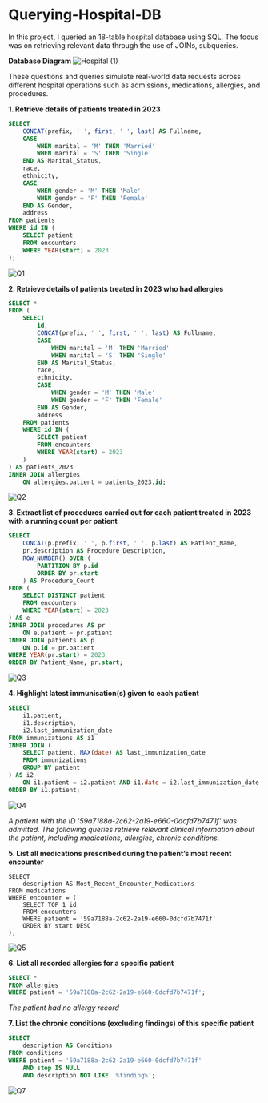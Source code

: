 # Querying-Hospital-DB
In this project, I queried an 18-table hospital database using SQL. The focus was on retrieving relevant data through the use of JOINs, subqueries.

**Database Diagram**
![Hospital (1)](https://github.com/user-attachments/assets/6c9246d4-5002-4d83-8ecf-05491dae8d0b)

These questions and queries simulate real-world data requests across different hospital operations such as admissions, medications, allergies,  and procedures.

**1. Retrieve details of patients treated in 2023**
```sql
SELECT
    CONCAT(prefix, ' ', first, ' ', last) AS Fullname, 
    CASE 
        WHEN marital = 'M' THEN 'Married'
        WHEN marital = 'S' THEN 'Single'
    END AS Marital_Status,
    race,
    ethnicity,
    CASE 
        WHEN gender = 'M' THEN 'Male'
        WHEN gender = 'F' THEN 'Female'
    END AS Gender,
    address
FROM patients
WHERE id IN (
    SELECT patient
    FROM encounters
    WHERE YEAR(start) = 2023
);
```
![Q1](https://github.com/user-attachments/assets/d74a0108-e915-4e14-abf9-0de1415fc8c7)


**2. Retrieve details of patients treated in 2023 who had allergies**
```sql
SELECT *
FROM (
    SELECT
        id,
        CONCAT(prefix, ' ', first, ' ', last) AS Fullname,
        CASE 
            WHEN marital = 'M' THEN 'Married'
            WHEN marital = 'S' THEN 'Single'
        END AS Marital_Status,
        race,
        ethnicity,
        CASE 
            WHEN gender = 'M' THEN 'Male'
            WHEN gender = 'F' THEN 'Female'
        END AS Gender,
        address
    FROM patients
    WHERE id IN (
        SELECT patient
        FROM encounters
        WHERE YEAR(start) = 2023
    )
) AS patients_2023
INNER JOIN allergies
    ON allergies.patient = patients_2023.id;
```
![Q2](https://github.com/user-attachments/assets/ebdc4476-6fa4-432b-987d-b18cc9387dc2)


**3. Extract list of procedures carried out for each patient treated in 2023 with a running count per patient**
```sql
SELECT 
    CONCAT(p.prefix, ' ', p.first, ' ', p.last) AS Patient_Name,
    pr.description AS Procedure_Description,
    ROW_NUMBER() OVER (
        PARTITION BY p.id
        ORDER BY pr.start
    ) AS Procedure_Count
FROM (
    SELECT DISTINCT patient
    FROM encounters
    WHERE YEAR(start) = 2023
) AS e
INNER JOIN procedures AS pr
    ON e.patient = pr.patient
INNER JOIN patients AS p
    ON p.id = pr.patient
WHERE YEAR(pr.start) = 2023
ORDER BY Patient_Name, pr.start;
```
![Q3](https://github.com/user-attachments/assets/aec8003f-21d4-4ada-8284-b4643155bcb3)


**4. Highlight latest immunisation(s) given to each patient**
```sql
SELECT  
    i1.patient,
    i1.description,
    i2.last_immunization_date
FROM immunizations AS i1
INNER JOIN (
    SELECT patient, MAX(date) AS last_immunization_date
    FROM immunizations 
    GROUP BY patient
) AS i2
    ON i1.patient = i2.patient AND i1.date = i2.last_immunization_date
ORDER BY i1.patient;
```
![Q4](https://github.com/user-attachments/assets/b0644fd4-44a5-4a5f-947c-512abcdd8085)


_A patient with the ID '59a7188a-2c62-2a19-e660-0dcfd7b7471f' was admitted. The following queries retrieve relevant clinical information about the patient, including medications, allergies, chronic conditions._

**5. List all medications prescribed during the patient’s most recent encounter**
```ssql
SELECT 
    description AS Most_Recent_Encounter_Medications
FROM medications
WHERE encounter = (
    SELECT TOP 1 id
    FROM encounters
    WHERE patient = '59a7188a-2c62-2a19-e660-0dcfd7b7471f'
    ORDER BY start DESC
);
```
![Q5](https://github.com/user-attachments/assets/3f3a56ac-cf38-467d-a21f-f3e59de02614)


**6. List all recorded allergies for a specific patient**
```sql
SELECT *
FROM allergies
WHERE patient = '59a7188a-2c62-2a19-e660-0dcfd7b7471f';
```
_The patient had no allergy record_

**7. List the chronic conditions (excluding findings) of this specific patient**
```sql
SELECT 
    description AS Conditions
FROM conditions
WHERE patient = '59a7188a-2c62-2a19-e660-0dcfd7b7471f'
    AND stop IS NULL
    AND description NOT LIKE '%finding%';
```
![Q7](https://github.com/user-attachments/assets/07dd9c06-6c85-4d56-ba08-ed4204ca9dfd)

























